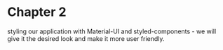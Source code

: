 # Chapter 2
styling our application with Material-UI and styled-components - we will give it the desired look and make it more user friendly.